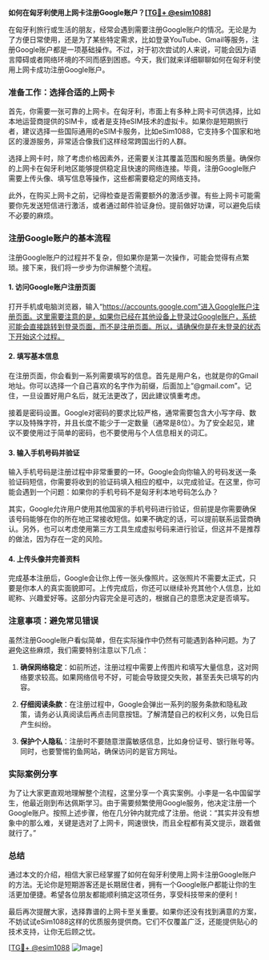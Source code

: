 **如何在匈牙利使用上网卡注册Google账户？[[TG💪+ @esim1088](https://t.me/s/esim1088)]**

在匈牙利旅行或生活的朋友，经常会遇到需要注册Google账户的情况。无论是为了方便日常使用，还是为了某些特定需求，比如登录YouTube、Gmail等服务，注册Google账户都是一项基础操作。不过，对于初次尝试的人来说，可能会因为语言障碍或者网络环境的不同而感到困惑。今天，我们就来详细聊聊如何在匈牙利使用上网卡成功注册Google账户。

### 准备工作：选择合适的上网卡

首先，你需要一张可靠的上网卡。在匈牙利，市面上有多种上网卡可供选择，比如本地运营商提供的SIM卡，或者是支持eSIM技术的虚拟卡。如果你是短期旅行者，建议选择一些国际通用的eSIM卡服务，比如eSim1088，它支持多个国家和地区的漫游服务，非常适合像我们这样经常跨国出行的人群。

选择上网卡时，除了考虑价格因素外，还需要关注其覆盖范围和服务质量。确保你的上网卡在匈牙利地区能够提供稳定且快速的网络连接。毕竟，注册Google账户需要上传头像、填写信息等操作，这些都需要稳定的网络支持。

此外，在购买上网卡之前，记得检查是否需要额外的激活步骤。有些上网卡可能需要你先发送短信进行激活，或者通过邮件验证身份。提前做好功课，可以避免后续不必要的麻烦。

### 注册Google账户的基本流程

注册Google账户的过程并不复杂，但如果你是第一次操作，可能会觉得有点繁琐。接下来，我们将一步步为你讲解整个流程。

#### 1. 访问Google账户注册页面

打开手机或电脑浏览器，输入“https://accounts.google.com”进入Google账户注册页面。这里需要注意的是，如果你已经在其他设备上登录过Google账户，系统可能会直接跳转到登录页面，而不是注册页面。所以，请确保你是在未登录的状态下开始这个过程。

#### 2. 填写基本信息

在注册页面，你会看到一系列需要填写的信息。首先是用户名，也就是你的Gmail地址。你可以选择一个自己喜欢的名字作为前缀，后面加上“@gmail.com”。记住，一旦设置好用户名后，就无法更改了，因此建议慎重考虑。

接着是密码设置。Google对密码的要求比较严格，通常需要包含大小写字母、数字以及特殊字符，并且长度不能少于一定数量（通常是8位）。为了安全起见，建议不要使用过于简单的密码，也不要使用与个人信息相关的词汇。

#### 3. 输入手机号码并验证

输入手机号码是注册过程中非常重要的一环。Google会向你输入的号码发送一条验证码短信，你需要将收到的验证码填入相应的框中，以完成验证。在这里，你可能会遇到一个问题：如果你的手机号码不是匈牙利本地号码怎么办？

其实，Google允许用户使用其他国家的手机号码进行验证，但前提是你需要确保该号码能够在你的所在地正常接收短信。如果不确定的话，可以提前联系运营商确认。另外，也可以考虑使用第三方工具生成虚拟号码来进行验证，但这并不是推荐的做法，因为存在一定的风险。

#### 4. 上传头像并完善资料

完成基本注册后，Google会让你上传一张头像照片。这张照片不需要太正式，只要是你本人的真实面貌即可。上传完成后，你还可以继续补充其他个人信息，比如昵称、兴趣爱好等。这部分内容完全是可选的，根据自己的意愿决定是否填写。

### 注意事项：避免常见错误

虽然注册Google账户看似简单，但在实际操作中仍然有可能遇到各种问题。为了避免这些麻烦，我们需要特别注意以下几点：

1. **确保网络稳定**：如前所述，注册过程中需要上传图片和填写大量信息，这对网络要求较高。如果网络信号不好，可能会导致提交失败，甚至丢失已填写的内容。
   
2. **仔细阅读条款**：在注册过程中，Google会弹出一系列的服务条款和隐私政策，请务必认真阅读后再点击同意按钮。了解清楚自己的权利义务，以免日后产生纠纷。

3. **保护个人隐私**：注册时不要随意泄露敏感信息，比如身份证号、银行账号等。同时，也要警惕钓鱼网站，确保访问的是官方网址。

### 实际案例分享

为了让大家更直观地理解整个流程，这里分享一个真实案例。小李是一名中国留学生，他最近刚到布达佩斯学习。由于需要频繁使用Google服务，他决定注册一个Google账户。按照上述步骤，他在几分钟内就完成了注册。他说：“其实并没有想象中的那么难，关键是选对了上网卡，网速很快，而且全程都有英文提示，跟着做就行了。”

### 总结

通过本文的介绍，相信大家已经掌握了如何在匈牙利使用上网卡注册Google账户的方法。无论你是短期游客还是长期居住者，拥有一个Google账户都能让你的生活更加便捷。希望各位朋友都能顺利搞定这项任务，享受科技带来的便利！

最后再次提醒大家，选择靠谱的上网卡至关重要。如果你还没有找到满意的方案，不妨试试eSim1088这样的优质服务提供商。它们不仅覆盖广泛，还能提供贴心的技术支持，让你无后顾之忧。

[[TG💪+ @esim1088](https://t.me/s/esim1088) ![Image](https://i.postimg.cc/4NQfJmqS/Snipaste-2025-05-13-00-14-12.png)]